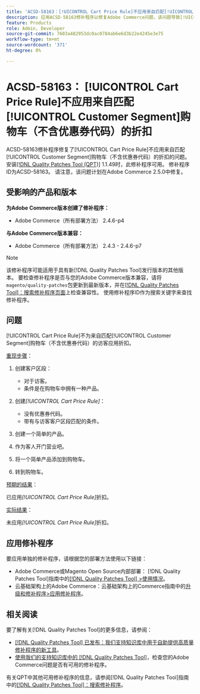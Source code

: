 ```yaml
---
title: 'ACSD-58163：[!UICONTROL Cart Price Rule]不应用来自匹配[!UICONTROL Customer Segment]购物车（不含优惠券代码）的折扣'
description: 应用ACSD-58163修补程序以修复Adobe Commerce问题，该问题导致[!UICONTROL Cart Price Rule]不通过无优惠券代码的匹配[!UICONTROL Customer Segment]购物车为访客应用折扣。
feature: Products
role: Admin, Developer
source-git-commit: 7603a482953dc0ac0784ab6e6d3b22e4245e3e75
workflow-type: tm+mt
source-wordcount: '371'
ht-degree: 0%

---
```



# ACSD-58163： [!UICONTROL Cart Price Rule]不应用来自匹配[!UICONTROL Customer Segment]购物车（不含优惠券代码）的折扣

ACSD-58163修补程序修复了[!UICONTROL Cart Price Rule]不应用来自匹配[!UICONTROL Customer Segment]购物车（不含优惠券代码）的折扣的问题。 安装[[!DNL Quality Patches Tool (QPT)]](/help/announcements/adobe-commerce-announcements/magento-quality-patches-released-new-tool-to-self-serve-quality-patches.md) 1.1.49时，此修补程序可用。 修补程序ID为ACSD-58163。 请注意，该问题计划在Adobe Commerce 2.5.0中修复。

## 受影响的产品和版本

**为Adobe Commerce版本创建了修补程序：**

* Adobe Commerce（所有部署方法） 2.4.6-p4

**与Adobe Commerce版本兼容：**

* Adobe Commerce（所有部署方法） 2.4.3 - 2.4.6-p7

>[!NOTE]
>
>该修补程序可能适用于具有新[!DNL Quality Patches Tool]发行版本的其他版本。 要检查修补程序是否与您的Adobe Commerce版本兼容，请将`magento/quality-patches`包更新到最新版本，并在[[!DNL Quality Patches Tool]：搜索修补程序页面](https://experienceleague.adobe.com/tools/commerce-quality-patches/index.html?lang=zh-Hans)上检查兼容性。 使用修补程序ID作为搜索关键字来查找修补程序。

## 问题

[!UICONTROL Cart Price Rule]不为来自匹配[!UICONTROL Customer Segment]购物车（不含优惠券代码）的访客应用折扣。

<u>重现步骤</u>：

1. 创建客户区段：
   * 对于访客。
   * 条件是在购物车中拥有一种产品。

1. 创建&#x200B;*[!UICONTROL Cart Price Rule]*：
   * 没有优惠券代码。
   * 带有与访客客户区段匹配的条件。

1. 创建一个简单的产品。
1. 作为客人开门营业吧。
1. 将一个简单产品添加到购物车。
1. 转到购物车。

<u>预期的结果</u>：

已应用&#x200B;*[!UICONTROL Cart Price Rule]*&#x200B;折扣。

<u>实际结果</u>：

未应用&#x200B;*[!UICONTROL Cart Price Rule]*&#x200B;折扣。

## 应用修补程序

要应用单独的修补程序，请根据您的部署方法使用以下链接：

* Adobe Commerce或Magento Open Source内部部署： [!DNL Quality Patches Tool]指南中的[[!DNL Quality Patches Tool] >使用情况](https://experienceleague.adobe.com/docs/commerce-operations/tools/quality-patches-tool/usage.html?lang=zh-Hans)。
* 云基础架构上的Adobe Commerce：云基础架构上的Commerce指南中的[升级和修补程序>应用修补程序](https://experienceleague.adobe.com/docs/commerce-cloud-service/user-guide/develop/upgrade/apply-patches.html?lang=zh-Hans)。

## 相关阅读

要了解有关[!DNL Quality Patches Tool]的更多信息，请参阅：

* [[!DNL Quality Patches Tool] 已发布：我们支持知识库中用于自助提供高质量修补程序的新工具](/help/announcements/adobe-commerce-announcements/magento-quality-patches-released-new-tool-to-self-serve-quality-patches.md)。
* [使用我们的支持知识库中的 [!DNL Quality Patches Tool]](/help/support-tools/patches-available-in-qpt-tool/check-patch-for-magento-issue-with-magento-quality-patches.md)，检查您的Adobe Commerce问题是否有可用的修补程序。

有关QPT中其他可用修补程序的信息，请参阅[!DNL Quality Patches Tool]指南中的[[!DNL Quality Patches Tool]：搜索修补程序](https://experienceleague.adobe.com/tools/commerce-quality-patches/index.html?lang=zh-Hans)。
